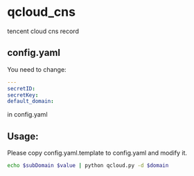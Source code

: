 # qcloud_cns
tencent cloud cns record

## config.yaml
You need to change: 
```yaml
---
secretID:
secretKey:
default_domain: 
```
in config.yaml

## Usage:
Please copy config.yaml.template to config.yaml and modify it.
```bash
echo $subDomain $value | python qcloud.py -d $domain
```
